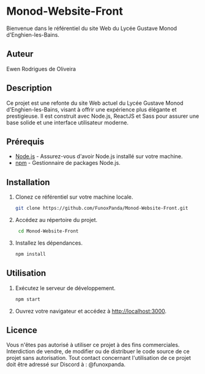 # Monod-Website-Front

Bienvenue dans le référentiel du site Web du Lycée Gustave Monod d'Enghien-les-Bains.

## Auteur
Ewen Rodrigues de Oliveira

## Description

Ce projet est une refonte du site Web actuel du Lycée Gustave Monod d'Enghien-les-Bains, visant à offrir une expérience plus élégante et prestigieuse. Il est construit avec Node.js, ReactJS et Sass pour assurer une base solide et une interface utilisateur moderne.

## Prérequis

- [Node.js](https://nodejs.org/) - Assurez-vous d'avoir Node.js installé sur votre machine.
- [npm](https://www.npmjs.com/) - Gestionnaire de packages Node.js.

## Installation

1. Clonez ce référentiel sur votre machine locale.
   ```bash
   git clone https://github.com/FunoxPanda/Monod-Website-Front.git
   ```
2. Accédez au répertoire du projet.
   ```bash
    cd Monod-Website-Front
    ```
3. Installez les dépendances.
    ```bash
    npm install
    ```

## Utilisation

1. Exécutez le serveur de développement.
    ```bash
    npm start
    ```
2. Ouvrez votre navigateur et accédez à [http://localhost:3000](http://localhost:3000).

## Licence

Vous n'êtes pas autorisé à utiliser ce projet à des fins commerciales. Interdiction de vendre, de modifier ou de distribuer le code source de ce projet sans autorisation.
Tout contact concernant l'utilisation de ce projet doit être adressé sur Discord à : @funoxpanda.